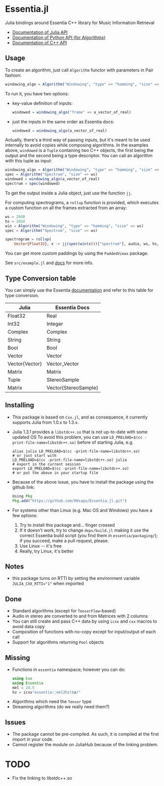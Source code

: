Essentia.jl
===========

Julia bindings around Essentia C++ library for Music Information Retrieval

* [Documentation of Julia API](https://00sapo.github.io/Essentia.jl/build/)
* [Documentation of Python API (for Algorithms)](https://essentia.upf.edu/reference//)
* [Documentation of C++ API](https://essentia.upf.edu/doxygen/)


## Usage

To create an algorithm, just call `Algorithm` functor with parameters in Pair
fashion:
```julia
windowing_algo = Algorithm("Windowing", "type" => "hamming", "size" => ws)
```

To run it, you have two options:

* key-value definition of inputs:
    ```julia 
    windowed = windowing_algo("frame" => a_vector_of_real)
    ```
* just the inputs in the same order as Essentia docs:
    ```julia 
    windowed = windowing_algo(a_vector_of_real)
    ```

Actually, there's a third way of passing inputs, but it's meant to be used
internally to avoid copies while composing algorithms. In the examples above,
`windowed` is a `Tuple` containing two C++ objects, the first being the output
and the second being a type descriptor. You can call an algorithm with this
tuple as input:
```julia
windowing_algo = Algorithm("Windowing", "type" => "hamming", "size" => ws)
spec = Algorithm("Spectrum", "size" => ws)
windowed = windowing_algo(a_vector_of_real)
spectrum = spec(windowed)
```

To get the output inside a Julia object, just use the function `jj`.

For computing spectrograms, a `rollup` function is provided, which executes a
custom function on all the frames extracted from an array:
```julia
ws = 2048
hs = 1024
win = Algorithm("Windowing", "type" => "hamming", "size" => ws)
spec = Algorithm("Spectrum", "size" => ws)

spectrogram = rollup(
    Vector{Float32}, x -> jj(spec(win(x)))["spectrum"], audio, ws, hs, padding="minimum", padding_fill=0)
```

You can get more custom paddings by using the `PaddedViews` package.

See `src/example.jl` and [docs](https://00sapo.github.io/Essentia.jl/build/) for more info.


## Type Conversion table

You can simply use the Essentia
[documentation](https://essentia.upf.edu/reference/) and refer to this table for
type conversion.

| Julia          | Essentia Docs        |
|----------------|----------------------|
| Float32        | Real                 |
| Int32          | Integer              |
| Complex        | Complex              |
| String         | String               |
| Bool           | Bool                 |
| Vector         | Vector               |
| Vector{Vector} | Vector_Vector        |
| Matrix         | Matrix               |
| Tuple          | StereoSample         |
| Matrix         | Vector{StereoSample} |

## Installing

* This package is based on `Cxx.jl`, and as consequence, it currently supports
    Julia from 1.0.x to 1.3.x.

* Julia 1.3.1 provides a `libstdc++.so` that is not up-to-date with some updated OS
    To avoid this problem, you can use `LD_PRELOAD=$(cc -print-file-name=libstdc++.so)`
    before of starting Julia, e.g.

    ```shell
    alias julia LD_PRELOAD=$(cc -print-file-name=libstdc++.so)
    # or just start with
    LD_PRELOAD=$(cc -print-file-name=libstdc++.so) julia
    # export in the current session
    export LD_PRELOAD=$(cc -print-file-name=libstdc++.so)
    # or put the above in your startup file
    ```

* Because of the above issue, you have to install the package using the github
    link:

    ```julia
    Using Pkg
    Pkg.add("https://github.com/00sapo/Essentia.jl.git")
    ```

* For systems other than Linux (e.g. Mac OS and Windows) you have a few options:
    1. Try to install this package and... finger crossed
    2. If it doesn't work, try to change `deps/build.jl` making it use the
        correct Essentia build script (you find them in `essentia/packaging/`);
        if you succeed, make a pull request, please.
    3. Use Linux -- it's free
    4. Really, try Linux, it's better

## Notes

* this package turns on RTTI by setting the environment variable
    `JULIA_CXX_RTTI="1"` when imported

## Done

* Standard algorithms (except for `TensorFlow`-based)
* Audio in stereo are converted to and from Matrices with 2 columns
* You can still create and pass C++ data by using `icxx` and `cxx` macros to
    avoid data copy
* Composition of functions with no-copy except for input/output of each call
* Support for algorithms returning `Pool` objects

## Missing

* Functions in `essentia` namespace; however you can do:
    ```julia
    using Cxx
    using Essentia
    mel = 24.5
    hz = icxx"essentia::mel2hz($a)"
    ```
* Algorithms which need the `Tensor` type
* Streaming algorithms (do we really need them?)

## Issues

* The package cannot be pre-compiled. As such, it is compiled at the first
    import in your code.
* Cannot register the module on JuliaHub because of the linking problem.

# TODO

* Fix the linking to libstdc++.so
